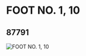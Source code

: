 # FOOT NO. 1, 10
## 87791
![FOOT NO. 1, 10](https://lc-www-live-s.legocdn.com/media/bricks/5/2/4565616.jpg)